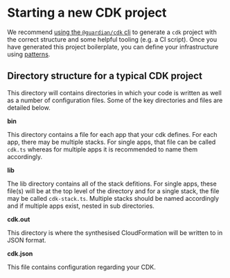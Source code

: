 # Starting a new CDK project

We recommend [using the `@guardian/cdk` cli](https://github.com/guardian/cdk/blob/8d5b72871f959d8f85c84c542f09c7069983e818/README.md#using-the-guardiancdk-cli) to generate a `cdk` project with the correct structure and some helpful tooling (e.g. a CI script). Once you have generated this project boilerplate, you can define your infrastructure using [patterns](https://guardian.github.io/cdk/modules/index.html).

## Directory structure for a typical CDK project

This directory will contains directories in which your code is written as well as a number of configuration files. Some of the key directories and files are detailed below.

**bin**

This directory contains a file for each app that your cdk defines. For each app, there may be multiple stacks. For single apps, that file can be called `cdk.ts` whereas for multiple apps it is recommended to name them accordingly.

**lib**

The lib directory contains all of the stack defitions. For single apps, these file(s) will be at the top level of the directory and for a single stack, the file may be called `cdk-stack.ts`. Multiple stacks should be named accordingly and if multiple apps exist, nested in sub directories.

**cdk.out**

This directory is where the synthesised CloudFormation will be written to in JSON format.

**cdk.json**

This file contains configuration regarding your CDK.
